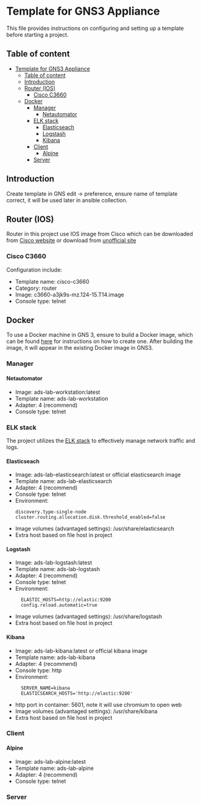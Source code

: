 # Template for GNS3 Appliance

This file provides instructions on configuring and setting up a template before starting a project.

## Table of content

- [Template for GNS3 Appliance](#template-for-gns3-appliance)
  - [Table of content](#table-of-content)
  - [Introduction](#introduction)
  - [Router (IOS)](#router-ios)
    - [Cisco C3660](#cisco-c3660)
  - [Docker](#docker)
    - [Manager](#manager)
      - [Netautomator](#netautomator)
    - [ELK stack](#elk-stack)
      - [Elasticseach](#elasticseach)
      - [Logstash](#logstash)
      - [Kibana](#kibana)
    - [Client](#client)
      - [Alpine](#alpine)
    - [Server](#server)
  
## Introduction

Create template in GNS edit -> preference, ensure name of template correct, it will be used later in ansible collection.

## Router (IOS)

Router in this project use IOS image from Cisco which can be downloaded from [Cisco website](https://www.cisco.com) or download from [unofficial site](https://github.com/hegdepavankumar/Cisco-Images-for-GNS3-and-EVE-NG)

### Cisco C3660

Configuration include:

- Template name: cisco-c3660
- Category: router
- Image: c3660-a3jk9s-mz.124-15.T14.image
- Console type: telnet

## Docker

To use a Docker machine in GNS 3, ensure to build a Docker image, which can be found [here](/docker/README.md) for instructions on how to create one. After building the image, it will appear in the existing Docker image in GNS3.

### Manager

#### Netautomator

- Image: ads-lab-workstation:latest
- Template name: ads-lab-workstation
- Adapter: 4 (recommend)
- Console type: telnet

### ELK stack

The project utilizes the [ELK stack](https://www.elastic.co/elastic-stack) to effectively manage network traffic and logs.

#### Elasticseach

- Image: ads-lab-elasticsearch:latest or official elasticsearch image
- Template name: ads-lab-elasticsearch
- Adapter: 4 (recommend)
- Console type: telnet
- Environment:
  ```
  discovery.type-single-node
  cluster.routing.allocation.disk.threshold_enabled=false
  ```
- Image volumes (advantaged settings): /usr/share/elasticsearch
- Extra host based on file host in project

#### Logstash

- Image: ads-lab-logstash:latest
- Template name: ads-lab-logstash
- Adapter: 4 (recommend)
- Console type: telnet
- Environment:
  ```
    ELASTIC_HOSTS=http://elastic:9200
    config.reload.automatic=true
  ```
- Image volumes (advantaged settings): /usr/share/logstash
- Extra host based on file host in project

#### Kibana

- Image: ads-lab-kibana:latest or official kibana image
- Template name: ads-lab-kibana
- Adapter: 4 (recommend)
- Console type: http
- Environment:
  ```
    SERVER_NAME=kibana
    ELASTICSEARCH_HOSTS='http://elastic:9200'
  ```
- http port in container: 5601, note it will use chromium to open web
- Image volumes (advantaged settings): /usr/share/kibana
- Extra host based on file host in project

### Client

#### Alpine

- Image: ads-lab-alpine:latest
- Template name: ads-lab-alpine
- Adapter: 4 (recommend)
- Console type: telnet

### Server
